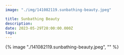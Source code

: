 ```yaml
---
image: "./img/141082119.sunbathing-beauty.jpeg"

title: Sunbathing Beauty
description: 
date: 2023-05-29T20:00:00.000Z
tags: 
---
```

{% image "./141082119.sunbathing-beauty.jpeg", "" %}